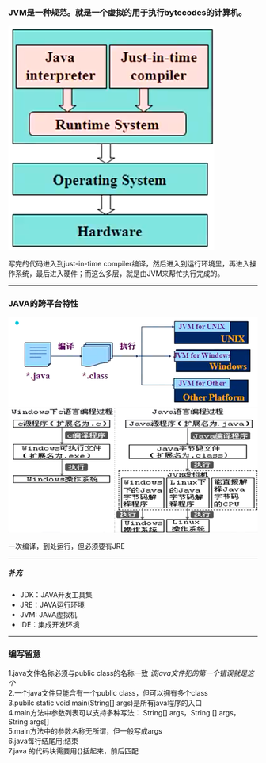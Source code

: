 ### JVM是一种规范。就是一个虚拟的用于执行bytecodes的计算机。

![JVM](https://github.com/Zhijiangjwf/javanote/blob/main/images/JVM.png)

写完的代码进入到just-in-time compiler编译，然后进入到运行环境里，再进入操作系统，最后进入硬件；而这么多层，就是由JVM来帮忙执行完成的。  
***  
### JAVA的跨平台特性
![跨平台特性](https://github.com/Zhijiangjwf/javanote/blob/main/images/%E8%B7%A8%E5%B9%B3%E5%8F%B0%E7%89%B9%E6%80%A7.png)
![与C语言区别](https://github.com/Zhijiangjwf/javanote/blob/main/images/%E4%B8%8EC%E8%AF%AD%E8%A8%80%E5%8C%BA%E5%88%AB.png)  

一次编译，到处运行，但必须要有JRE  
***  
##### 补充  
- JDK：JAVA开发工具集  
- JRE：JAVA运行环境  
- JVM: JAVA虚拟机  
- IDE：集成开发环境
***
### 编写留意
1.java文件名称必须与public class的名称一致 *该java文件犯的第一个错误就是这个*  
2.一个java文件只能含有一个public class，但可以拥有多个class  
3.pubilc static void main(String[] args)是所有java程序的入口  
4.main方法中参数列表可以支持多种写法： String[] args，String [] args，String args[]  
5.main方法中的参数名称无所谓，但一般写成args  
6.java每行结尾用;结束  
7.java 的代码块需要用{}括起来，前后匹配  